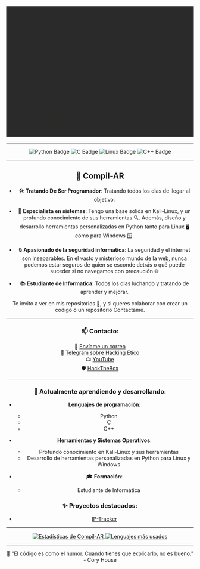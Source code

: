 <div align="center">

<img src="https://github.com/Compil-AR/Compil-AR/blob/main/lg.gif" width="1000" height="350">

---

![Python Badge](https://img.shields.io/badge/-Python-%230075a8?logo=python&logoColor=white&style=flat-square)
![C Badge](https://img.shields.io/badge/C-%2300599C?logo=c&logoColor=white&style=flat-square)
![Linux Badge](https://img.shields.io/badge/Linux-FCC624?logo=linux&logoColor=white&style=flat-square)
![C++ Badge](https://img.shields.io/badge/C++-%2300599C?logo=c%2B%2B&logoColor=white&style=flat-square)

---

## 👤 **Compil-AR**  

- 🛠 **Tratando De Ser Programador**: Tratando todos los dias de llegar al objetivo.

- 🐧 **Especialista en sistemas**: Tengo una base solida en Kali-Linux, y un profundo conocimiento de sus herramientas 🔍. Además, diseño y desarrollo herramientas 
  personalizadas en Python tanto para Linux 🖥️ como para Windows 🪟.

- 🔒 **Apasionado de la seguridad informatica**: La seguridad y el internet son inseparables. En el vasto y misterioso mundo de la web, nunca podemos estar seguros de quien se esconde detrás o qué puede suceder si no navegamos con precaución 🌐

- 📚 **Estudiante de Informatica**: Todos los dias luchando y tratando de aprender y mejorar.

Te invito a ver en mis repositorios 📁, y si queres colaborar con crear un codigo o un repositorio Contactame.


---

### 📫 **Contacto**:

📧 [Envíame un correo](mailto:G4m3overk1ll@gmail.com)  
🔗 [Telegram sobre Hacking Ético](https://t.me/HackingeticoARG)  
📺 [YouTube](https://www.youtube.com/channel/UCKYeFAHAQO2nwQRkSZfcT_A)  
🛡 [HackTheBox](https://app.hackthebox.com/profile/overview)  

---

### 🌱 **Actualmente aprendiendo y desarrollando**:

- **Lenguajes de programación**: 
  - Python
  - C
  - C++
  
- **Herramientas y Sistemas Operativos**:
  - Profundo conocimiento en Kali-Linux y sus herramientas
  - Desarrollo de herramientas personalizadas en Python para Linux y Windows
  
- 🎓 **Formación**:
  - Estudiante de Informática


### ✨ **Proyectos destacados**:
- [IP-Tracker]([https://github.com/Compil-AR/proyecto-a](https://github.com/Compil-AR/IP-Tracker))

---

<a href="https://github.com/Compil-AR">
  <img align="center" src="https://github-readme-stats.vercel.app/api?username=Compil-AR&show_icons=true&include_all_commits=true&theme=radical" alt="Estadísticas de Compil-AR" />
</a>
<a href="https://github.com/Compil-AR">
  <img align="center" src="https://github-readme-stats.vercel.app/api/top-langs/?username=Compil-AR&theme=radical&layout=compact" alt="Lenguajes más usados" />
</a>

---

💬 "El código es como el humor. Cuando tienes que explicarlo, no es bueno." - Cory House

</div>





